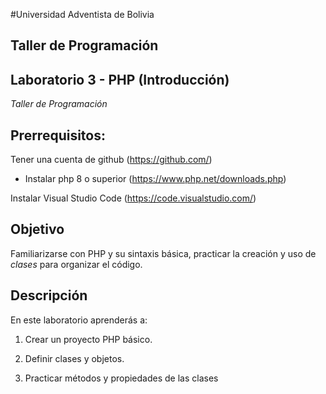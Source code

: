 #Universidad Adventista de Bolivia

## Taller de Programación

## Laboratorio 3 - PHP (Introducción)

*Taller de Programación*

## Prerrequisitos:

Tener una cuenta de github (https://github.com/)

- Instalar php 8 o superior (https://www.php.net/downloads.php)

Instalar Visual Studio Code (https://code.visualstudio.com/)

## Objetivo

Familiarizarse con PHP y su sintaxis básica, practicar la creación y uso de *clases* para organizar el código.

## Descripción

En este laboratorio aprenderás a:

1. Crear un proyecto PHP básico.

2. Definir clases y objetos.

3. Practicar métodos y propiedades de las clases